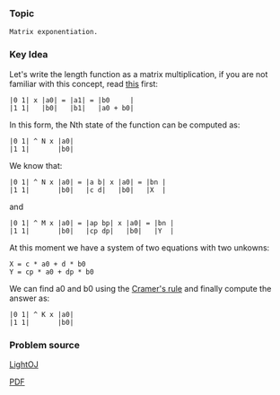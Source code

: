 
### Topic

    Matrix exponentiation.


### Key Idea

Let's write the length function as a matrix multiplication,
if you are not familiar with this concept, read [this](http://zobayer.blogspot.com/2010/11/matrix-exponentiation.html) first:

    |0 1| x |a0| = |a1| = |b0     |
    |1 1|   |b0|   |b1|   |a0 + b0|

In this form, the Nth state of the function can be computed as:

    |0 1| ^ N x |a0|
    |1 1|       |b0|

We know that:

    |0 1| ^ N x |a0| = |a b| x |a0| = |bn |
    |1 1|       |b0|   |c d|   |b0|   |X  |

and

    |0 1| ^ M x |a0| = |ap bp| x |a0| = |bn |
    |1 1|       |b0|   |cp dp|   |b0|   |Y  |


At this moment we have a system of two equations with two unkowns:

    X = c * a0 + d * b0
    Y = cp * a0 + dp * b0

We can find a0 and b0 using the [Cramer's rule](http://en.wikipedia.org/wiki/Cramer%27s_rule)
and finally compute the answer as:

    |0 1| ^ K x |a0|
    |1 1|       |b0|


### Problem source

[LightOJ](http://lightoj.com/volume_showproblem.php?problem=1052)

[PDF](http://lightoj.com/volume_showproblem.php?problem=1052&language=english&type=pdf)

